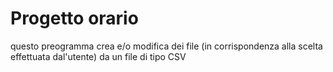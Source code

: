 # Progetto orario
questo preogramma crea e/o modifica dei file (in corrispondenza alla scelta effettuata dal'utente) da un file di tipo CSV

